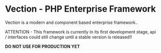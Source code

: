 # Vection - PHP Enterprise Framework

Vection is a modern and component based enterprise framework..


ATTENTION - This framework is currently in its first development stage, api / interfaces could still change until a stable version is released!!

**DO NOT USE FOR PRODUCTION YET**


